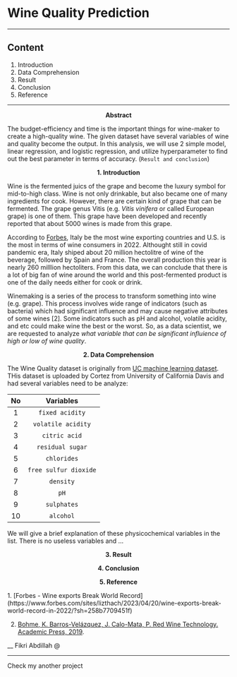# Wine Quality Prediction
___
## Content
1. Introduction
2. Data Comprehension
3. Result
4. Conclusion
5. Reference
___
<p align = 'center'> <strong>Abstract</strong> </p>



The budget-efficiency and time is the important things for wine-maker to create a high-quality wine. The given dataset have several variables of wine and quality become the output. In this analysis, we will use 2 simple model, linear regression, and logistic regression, and utilize hyperparameter to find out the best parameter in terms of accuracy. (`Result and conclusion`) 


<p align = 'center'><strong> 1. Introduction </strong></p>

Wine is the fermented juics of the grape and become the luxury symbol for mid-to-high class. Wine is not only drinkable, but also became one of many ingredients for cook. However, there are certain kind of grape that can be fermented. The grape genus Vitis (e.g. *Vitis vinifera* or called European grape) is one of them. This grape have been developed and recently reported that about 5000 wines is made from this grape. 

According to [Forbes](https://www.forbes.com/sites/lizthach/2023/04/20/wine-exports-break-world-record-in-2022/?sh=258b7709451f), Italy be the most wine exporting countries and U.S. is the most in terms of wine consumers in 2022. Althought still in covid pandemic era, Italy shiped about 20 million hectolitre of wine of the beverage, followed by Spain and France. The overall production this year is nearly 260 milllion hectoliters. From this data, we can conclude that there is a lot of big fan of wine around the world and this post-fermented product is one of the daily needs either for cook or drink.

Winemaking is a series of the process to transform something into wine (e.g. grape). This process involves wide range of indicators (such as bacteria) which had significant influence and may cause negative attributes of some wines [2]. Some indicators such as pH and alcohol, volatile acidity, and etc could make wine  the best or the worst. So, as a data scientist, we are requested to analyze *what variable that can be significant influience of high or low of  wine quality*.

<p align = 'center'><strong> 2. Data Comprehension </strong></p>

The Wine Quality dataset is originally from [UC machine learning dataset](https://archive.ics.uci.edu/dataset/186/wine+quality). THis dataset is uploaded by Cortez from University of California Davis  and had  several variables need to be analyze:

| No | Variables |
| :-: | :-: |
| 1 | `fixed acidity` |
| 2 | `volatile acidity` |
| 3 | `citric acid` |
| 4 | `residual sugar` |
| 5 | `chlorides` |
| 6 | `free sulfur dioxide` |
| 7 | `density` |
| 8 | `pH` |
| 9 | `sulphates` |
| 10 | `alcohol` |

We will give a brief explanation of these physicochemical variables in the list. There is no useless variables  and ...

<p align = 'center'> <strong>3. Result</strong> </p>

<p align = 'center'> <strong>4. Conclusion</strong> </p>

<p align = 'center'> <strong>5. Reference</strong> </p>
1. [Forbes - Wine exports Break World Record](https://www.forbes.com/sites/lizthach/2023/04/20/wine-exports-break-world-record-in-2022/?sh=258b7709451f) 

2. [Bohme, K. Barros-Velázquez, J. Calo-Mata, P. Red Wine Technology. Academic Press, 2019](https://www.sciencedirect.com/science/article/abs/pii/B9780128143995000086).

__
Fikri Abdillah @

___

Check my another project 
